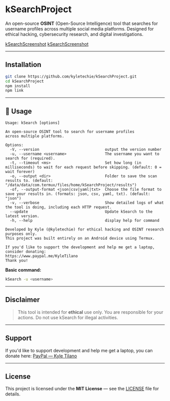 # kSearchProject

An open-source **OSINT** (Open-Source Intelligence) tool that searches for username profiles across multiple social media platforms.
Designed for ethical hacking, cybersecurity research, and digital investigations.

[kSearchScreenshot](./assets/kSearch.png)
[kSearchScreenshot](./assets/kSearch2.png)

---

## Installation

```bash
git clone https://github.com/kyletechie/kSearchProject.git
cd kSearchProject 
npm install 
npm link
```

---

## 🚀 Usage

```text
Usage: kSearch [options]

An open-source OSINT tool to search for username profiles
across multiple platforms.

Options:
  -V, --version                             output the version number
  -u, --username <username>                 The username you want to search for (required).
  -t, --timeout <ms>                        Set how long (in milliseconds) to wait for each request before skipping. (default: 0 = wait forever)
  -o, --output <dir>                        Folder to save the scan results to. (default: "/data/data/com.termux/files/home/kSearchProject/results")
  -of, --output-format <json|csv|yaml|txt>  Choose the file format to save your results in. (formats: json, csv, yaml, txt). (default: "json")
  -v, --verbose                             Show detailed logs of what the tool is doing, including each HTTP request.
  --update                                  Update kSearch to the latest version.
  -h, --help                                display help for command

Developed by Kyle (@kyletechie) for ethical hacking and OSINT research purposes only.
This project was built entirely on an Android device using Termux.

If you'd like to support the development and help me get a laptop, consider donating:
https://www.paypal.me/KyleTilano
Thank you!
```

**Basic command:**

```bash
kSearch -u <username>
```

---

## Disclaimer

> This tool is intended for **ethical** use only.
> You are responsible for your actions. Do not use kSearch for illegal activities.

---

## Support

If you'd like to support development and help me get a laptop, you can donate here:
[PayPal — Kyle Tilano](https://www.paypal.me/KyleTilano)

---

## License

This project is licensed under the **MIT License** — see the [LICENSE](./LICENSE) file for details.
